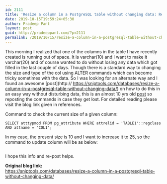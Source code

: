```yaml
---
id: 2111
title: 'Resize a column in a PostgreSQL table without changing data: Repost'
date: 2019-10-15T19:59:24+05:30
author: Pradeep Pant
layout: post
guid: http://pradeeppant.com/?p=2111
permalink: /2019/10/15/resize-a-column-in-a-postgresql-table-without-changing-data-repost/
---
```

This morning I realized that one of the columns in the table I have recently created is running out of space. It is varchar(10) and I want to make it varchar(20) and of course wanted to do without losing any data which got filled in the last couple of days. Though there is a standard way to changing the size and type of the col using ALTER commands which can become tricky sometimes with the data. So I was looking for an alternate way and I found an awesome [post](http:// https://sniptools.com/databases/resize-a-column-in-a-postgresql-table-without-changing-data/) on how to do this in an easy way without disturbing data, this is an almost 10 yrs old [post](https://sniptools.com/databases/resize-a-column-in-a-postgresql-table-without-changing-data/) so reposting the commands in case they get lost. For detailed reading please visit the blog link given in references.

Command to check the current size of a given column:

<p class="has-text-color has-background has-luminous-vivid-orange-color has-very-light-gray-background-color">
  <code>SELECT atttypmod FROM pg_attribute WHERE attrelid = 'TABLE1'::regclass AND attname = 'COL1';</code>
</p>

In my case, the present size is 10 and I want to increase it to 25, so the command to update column will be as below:

<p style="font-size:0" class="has-text-color has-background has-luminous-vivid-orange-color has-very-light-gray-background-color">
  <code>UPDATE pg_attribute SET atttypmod = 25 WHERE attrelid = 'TABLE1'::regclass AND attname = 'COL1';</code>
</p>



I hope this info and re-post helps.

 **Original blog link:**  
<https://sniptools.com/databases/resize-a-column-in-a-postgresql-table-without-changing-data/>